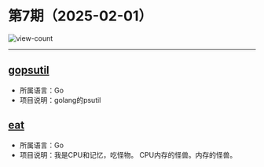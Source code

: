 # 第7期（2025-02-01）

![view-count](https://count.getloli.com/@xiaoxuan6-weekly-20250201)

---
## [gopsutil](https://github.com/shirou/gopsutil)
- 所属语言：Go
- 项目说明：golang的psutil

## [eat](https://github.com/shawn-bluce/eat)
- 所属语言：Go
- 项目说明：我是CPU和记忆，吃怪物。 CPU内存的怪兽。内存的怪兽。
